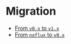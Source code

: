 # Migration

* [From `v0.x` to `v1.x`](./from-v0-to-v1.md)
* [From `noflux` to `v0.x`](./from-noflux-to-v0.md)
